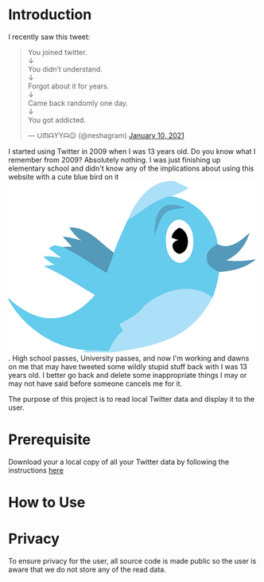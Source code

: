 # Introduction

I recently saw this tweet:

<blockquote class="twitter-tweet"><p lang="en" dir="ltr">You joined twitter. <br> ↓ <br>You didn’t understand.<br> ↓ <br>Forgot about it for years.<br> ↓ <br>Came back randomly one day.<br> ↓ <br>You got addicted.</p>&mdash; ᙀᙏᗩYYᗩ😌 (@neshagram) <a href="https://twitter.com/neshagram/status/1348245094097252355?ref_src=twsrc%5Etfw">January 10, 2021</a></blockquote> <script async src="https://platform.twitter.com/widgets.js" charset="utf-8"></script>

I started using Twitter in 2009 when I was 13 years old. Do you know what I remember from 2009? Absolutely nothing. I was just finishing up elementary school and didn't know any of the implications about using this website with a cute blue bird on it ![Twitter Logo 2009](Twitter-Logo-2009.jpg). High school passes, University passes, and now I'm working and dawns on me that may have tweeted some wildly stupid stuff back with I was 13 years old. I better go back and delete some inappropriate things I may or may not have said before someone cancels me for it.

The purpose of this project is to read local Twitter data and display it to the user.

# Prerequisite
Download your a local copy of all your Twitter data by following the instructions [here](https://help.twitter.com/en/managing-your-account/how-to-download-your-twitter-archive)

# How to Use


# Privacy
To ensure privacy for the user, all source code is made public so the user is aware that we do not store any of the read data.

